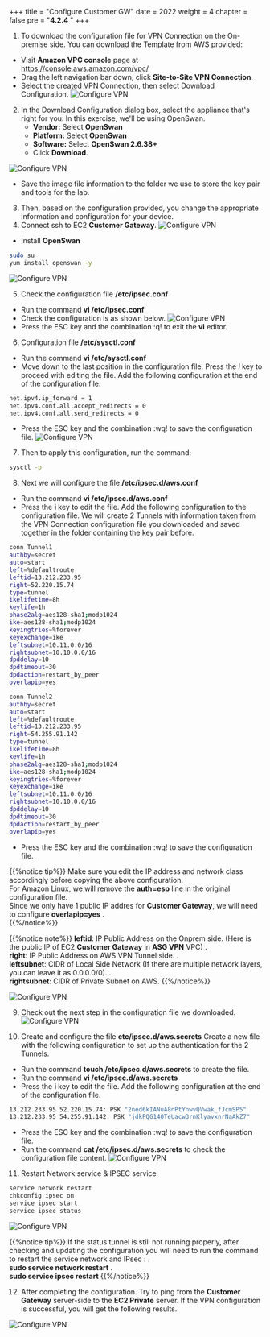 +++
title = "Configure Customer GW"
date = 2022
weight = 4
chapter = false
pre = "<b>4.2.4 </b>"
+++


1. To download the configuration file for VPN Connection on the On-premise side. You can download the Template from AWS provided:
  + Visit **Amazon VPC console** page at https://console.aws.amazon.com/vpc/
  + Drag the left navigation bar down, click **Site-to-Site VPN Connection**.
  + Select the created VPN Connection, then select Download Configuration.
![Configure VPN](/images/vpn/create-vpn6.png?width=90pc)

2. In the Download Configuration dialog box, select the appliance that's right for you: In this exercise, we'll be using OpenSwan.
   + **Vendor:** Select **OpenSwan**
   + **Platform:** Select **OpenSwan**
   + **Software:** Select **OpenSwan 2.6.38+**
   + Click **Download**.

![Configure VPN](/images/vpn/create-vpn8.png?width=90pc)
   + Save the image file information to the folder we use to store the key pair and tools for the lab.
  
3. Then, based on the configuration provided, you change the appropriate information and configuration for your device.
4. Connect ssh to EC2 **Customer Gateway**.
![Configure VPN](/images/vpn/configure-cgw.png?width=90pc)
  + Install **OpenSwan**
```bash
sudo su
yum install openswan -y
```
![Configure VPN](/images/vpn/configure-cgw2.png?width=90pc)


5. Check the configuration file **/etc/ipsec.conf**
 + Run the command **vi /etc/ipsec.conf**
 + Check the configuration is as shown below.
![Configure VPN](/images/vpn/configure-cgw3.png?width=90pc)
 + Press the ESC key and the combination :q! to exit the **vi** editor.

6. Configuration file **/etc/sysctl.conf**
 + Run the command **vi /etc/sysctl.conf**
 + Move down to the last position in the configuration file. Press the *i* key to proceed with editing the file.
 Add the following configuration at the end of the configuration file.
```bash
net.ipv4.ip_forward = 1
net.ipv4.conf.all.accept_redirects = 0
net.ipv4.conf.all.send_redirects = 0
```
 + Press the ESC key and the combination :wq! to save the configuration file.
![Configure VPN](/images/vpn/configure-cgw4.png?width=90pc)

7. Then to apply this configuration, run the command:
```bash
sysctl -p
```
8. Next we will configure the file **/etc/ipsec.d/aws.conf**
 + Run the command **vi /etc/ipsec.d/aws.conf**
 + Press the **i** key to edit the file.
 Add the following configuration to the configuration file. We will create 2 Tunnels with information taken from the VPN Connection configuration file you downloaded and saved together in the folder containing the key pair before.

```bash
conn Tunnel1
authby=secret
auto=start
left=%defaultroute
leftid=13.212.233.95
right=52.220.15.74
type=tunnel
ikelifetime=8h
keylife=1h
phase2alg=aes128-sha1;modp1024
ike=aes128-sha1;modp1024
keyingtries=%forever
keyexchange=ike
leftsubnet=10.11.0.0/16
rightsubnet=10.10.0.0/16
dpddelay=10
dpdtimeout=30
dpdaction=restart_by_peer
overlapip=yes

conn Tunnel2
authby=secret
auto=start
left=%defaultroute
leftid=13.212.233.95
right=54.255.91.142
type=tunnel
ikelifetime=8h
keylife=1h
phase2alg=aes128-sha1;modp1024
ike=aes128-sha1;modp1024
keyingtries=%forever
keyexchange=ike
leftsubnet=10.11.0.0/16
rightsubnet=10.10.0.0/16
dpddelay=10
dpdtimeout=30
dpdaction=restart_by_peer
overlapip=yes
```
 + Press the ESC key and the combination :wq! to save the configuration file.

{{%notice tip%}}
Make sure you edit the IP address and network class accordingly before copying the above configuration.\
For Amazon Linux, we will remove the **auth=esp** line in the original configuration file.\
Since we only have 1 public IP addres for **Customer Gateway**, we will need to configure **overlapip=yes** .\
{{%/notice%}}

{{%notice note%}}
**leftid**: IP Public Address on the Onprem side. (Here is the public IP of EC2 **Customer Gateway** in **ASG VPN** VPC) .\
**right**: IP Public Address on AWS VPN Tunnel side. .\
**leftsubnet**: CIDR of Local Side Network (If there are multiple network layers, you can leave it as 0.0.0.0/0). .\
**rightsubnet**: CIDR of Private Subnet on AWS.
{{%/notice%}}

![Configure VPN](/images/vpn/configure-cgw5.png?width=90pc)

9. Check out the next step in the configuration file we downloaded.
![Configure VPN](/images/vpn/configure-cgw6.png?width=90pc)

10. Create and configure the file **etc/ipsec.d/aws.secrets**
Create a new file with the following configuration to set up the authentication for the 2 Tunnels.
 + Run the command **touch /etc/ipsec.d/aws.secrets** to create the file.
 + Run the command **vi /etc/ipsec.d/aws.secrets**
 + Press the **i** key to edit the file.
 Add the following configuration at the end of the configuration file.
```bash
13,212.233.95 52.220.15.74: PSK "2ned6kIANuA8nPtYnwvQVwak_fJcmSP5"
13.212.233.95 54.255.91.142: PSK "jdkPQG140TeUacw3rnKlyavxnrNaAkZ7"
```
 + Press the ESC key and the combination :wq! to save the configuration file.
 + Run the command **cat /etc/ipsec.d/aws.secrets** to check the configuration file content.
![Configure VPN](/images/vpn/configure-cgw7.png?width=90pc)


11. Restart Network service & IPSEC service
```bash
service network restart
chkconfig ipsec on
service ipsec start
service ipsec status
```

![Configure VPN](/images/vpn/configure-cgw8.png?width=90pc)

{{%notice tip%}}
If the status tunnel is still not running properly, after checking and updating the configuration you will need to run the command to restart the service network and IPsec : .\
**sudo service network restart** .\
**sudo service ipsec restart**
{{%/notice%}}


12. After completing the configuration. Try to ping from the **Customer Gateway** server-side to the **EC2 Private** server. If the VPN configuration is successful, you will get the following results.

![Configure VPN](/images/vpn/testping.png?width=90pc)
